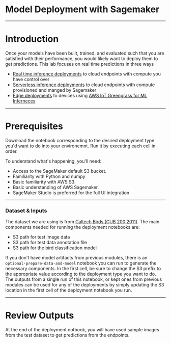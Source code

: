 # Model Deployment with Sagemaker

---

# Introduction

Once your models have been built, trained, and evaluated such that you are satisfied with their performance, you would likely want to deploy them to get predictions. This lab focuses on real time predictions in three ways
* [Real time inference deployments](https://docs.aws.amazon.com/sagemaker/latest/dg/realtime-endpoints.html) to cloud endpoints with compute you have control over
* [Serverless inference deployments](https://docs.aws.amazon.com/sagemaker/latest/dg/serverless-endpoints.html) to cloud endpoints with compute provisioned and manged by Sagemaker
* [Edge deployments](https://docs.aws.amazon.com/sagemaker/latest/dg/edge.html) to devices using [AWS IoT Greengrass for ML Inferneces](https://aws.amazon.com/greengrass/ml/)

---
# Prerequisites

Download the notebook corresponding to the desired deployment type you'd want to do into your environemnt. Run it by executing each cell in order.

To understand what's happening, you'll need:  

- Access to the SageMaker default S3 bucket.
- Familiarity with Python and numpy
- Basic familiarity with AWS S3.
- Basic understanding of AWS Sagemaker.
- SageMaker Studio is preferred for the full UI integration

---

### Dataset & Inputs
The dataset we are using is from [Caltech Birds (CUB 200 2011)](http://www.vision.caltech.edu/visipedia/CUB-200-2011.html). The main components needed for running the deployment notebooks are:  

- S3 path for test image data
- S3 path for test data annotation file
- S3 path for the bird classification model

If you don't have model artifacts from previous modules, there is an `optional-prepare-data-and-model` notebook you can run to generate the necessary components. In the first cell, be sure to change the S3 prefix to the appropriate value according to the deployment type you want to do.  
The outputs from a single run of this notebook, or kept ones from previous modules can be used for any of the deployments by simply updating the S3 location in the first cell of the deployment notebook you run.



---
# Review Outputs

At the end of the deployment notbook, you will have used sample images from the test dataset to get predictions from the endpoints.